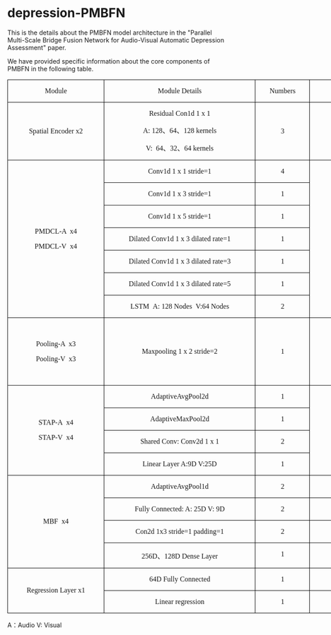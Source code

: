 # depression-PMBFN
This is the details about the PMBFN model architecture in the "Parallel Multi-Scale Bridge Fusion Network for Audio-Visual Automatic Depression Assessment" paper.

We have provided specific information about the core components of PMBFN in the following table.

<table class="MsoTableGrid" border="1" cellspacing="0" cellpadding="0" width="926" style="width:694.6pt;border-collapse:collapse;border:none;mso-border-alt:solid windowtext .5pt;
 mso-yfti-tbllook:1184;mso-padding-alt:0cm 5.4pt 0cm 5.4pt">
 <tbody><tr style="mso-yfti-irow:0;mso-yfti-firstrow:yes;height:17.45pt">
  <td width="218" valign="top" style="width:163.5pt;border:solid windowtext 1.0pt;
  mso-border-alt:solid windowtext .5pt;padding:0cm 5.4pt 0cm 5.4pt;height:17.45pt">
  <p class="MsoNormal" align="center" style="text-align:center"><span lang="EN-US" style="font-size:12.0pt;font-family:&quot;Times New Roman&quot;,serif">Module<o:p></o:p></span></p>
  </td>
  <td width="349" valign="top" style="width:261.8pt;border:solid windowtext 1.0pt;
  border-left:none;mso-border-left-alt:solid windowtext .5pt;mso-border-alt:
  solid windowtext .5pt;padding:0cm 5.4pt 0cm 5.4pt;height:17.45pt">
  <p class="MsoNormal" align="center" style="text-align:center"><span lang="EN-US" style="font-size:12.0pt;font-family:&quot;Times New Roman&quot;,serif">Module Details<o:p></o:p></span></p>
  </td>
  <td width="113" valign="top" style="width:3.0cm;border:solid windowtext 1.0pt;
  border-left:none;mso-border-left-alt:solid windowtext .5pt;mso-border-alt:
  solid windowtext .5pt;padding:0cm 5.4pt 0cm 5.4pt;height:17.45pt">
  <p class="MsoNormal" align="center" style="text-align:center"><span lang="EN-US" style="font-size:12.0pt;font-family:&quot;Times New Roman&quot;,serif">Numbers<o:p></o:p></span></p>
  </td>
  <td width="246" valign="top" style="width:184.25pt;border:solid windowtext 1.0pt;
  border-left:none;mso-border-left-alt:solid windowtext .5pt;mso-border-alt:
  solid windowtext .5pt;padding:0cm 5.4pt 0cm 5.4pt;height:17.45pt">
  <p class="MsoNormal" align="center" style="text-align:center"><span lang="EN-US" style="font-size:12.0pt;font-family:&quot;Times New Roman&quot;,serif">Output Size<o:p></o:p></span></p>
  </td>
 </tr>
 <tr style="mso-yfti-irow:1;height:64.65pt">
  <td width="218" style="width:163.5pt;border:solid windowtext 1.0pt;border-top:
  none;mso-border-top-alt:solid windowtext .5pt;mso-border-alt:solid windowtext .5pt;
  padding:0cm 5.4pt 0cm 5.4pt;height:64.65pt">
  <p class="MsoNormal" align="center" style="text-align:center"><span lang="EN-US" style="font-size:12.0pt;font-family:&quot;Times New Roman&quot;,serif">Spatial Encoder
  x2<o:p></o:p></span></p>
  </td>
  <td width="349" style="width:261.8pt;border-top:none;border-left:none;
  border-bottom:solid windowtext 1.0pt;border-right:solid windowtext 1.0pt;
  mso-border-top-alt:solid windowtext .5pt;mso-border-left-alt:solid windowtext .5pt;
  mso-border-alt:solid windowtext .5pt;padding:0cm 5.4pt 0cm 5.4pt;height:64.65pt">
  <p class="MsoNormal" align="center" style="text-align:center"><span lang="EN-US" style="font-size:12.0pt;font-family:&quot;Times New Roman&quot;,serif">Residual Con1d 1
  x 1<o:p></o:p></span></p>
  <p class="MsoNormal" align="center" style="text-align:center"><span lang="EN-US" style="font-size:12.0pt;font-family:&quot;Times New Roman&quot;,serif">A: 128</span><span style="font-size:12.0pt;mso-ascii-font-family:&quot;Times New Roman&quot;;mso-hansi-font-family:
  &quot;Times New Roman&quot;;mso-bidi-font-family:&quot;Times New Roman&quot;">、</span><span lang="EN-US" style="font-size:12.0pt;font-family:&quot;Times New Roman&quot;,serif">64</span><span style="font-size:12.0pt;mso-ascii-font-family:&quot;Times New Roman&quot;;mso-hansi-font-family:
  &quot;Times New Roman&quot;;mso-bidi-font-family:&quot;Times New Roman&quot;">、</span><span lang="EN-US" style="font-size:12.0pt;font-family:&quot;Times New Roman&quot;,serif">128
  kernels<o:p></o:p></span></p>
  <p class="MsoNormal" align="center" style="text-align:center"><span lang="EN-US" style="font-size:12.0pt;font-family:&quot;Times New Roman&quot;,serif">V:<span style="mso-spacerun:yes">&nbsp; </span>64</span><span style="font-size:12.0pt;
  mso-ascii-font-family:&quot;Times New Roman&quot;;mso-hansi-font-family:&quot;Times New Roman&quot;;
  mso-bidi-font-family:&quot;Times New Roman&quot;">、</span><span lang="EN-US" style="font-size:12.0pt;font-family:&quot;Times New Roman&quot;,serif">32</span><span style="font-size:12.0pt;mso-ascii-font-family:&quot;Times New Roman&quot;;mso-hansi-font-family:
  &quot;Times New Roman&quot;;mso-bidi-font-family:&quot;Times New Roman&quot;">、</span><span lang="EN-US" style="font-size:12.0pt;font-family:&quot;Times New Roman&quot;,serif">64
  kernels<o:p></o:p></span></p>
  </td>
  <td width="113" style="width:3.0cm;border-top:none;border-left:none;border-bottom:
  solid windowtext 1.0pt;border-right:solid windowtext 1.0pt;mso-border-top-alt:
  solid windowtext .5pt;mso-border-left-alt:solid windowtext .5pt;mso-border-alt:
  solid windowtext .5pt;padding:0cm 5.4pt 0cm 5.4pt;height:64.65pt">
  <p class="MsoNormal" align="center" style="text-align:center"><span lang="EN-US" style="font-size:12.0pt;font-family:&quot;Times New Roman&quot;,serif">3<o:p></o:p></span></p>
  </td>
  <td width="246" style="width:184.25pt;border-top:none;border-left:none;
  border-bottom:solid windowtext 1.0pt;border-right:solid windowtext 1.0pt;
  mso-border-top-alt:solid windowtext .5pt;mso-border-left-alt:solid windowtext .5pt;
  mso-border-alt:solid windowtext .5pt;padding:0cm 5.4pt 0cm 5.4pt;height:64.65pt">
  <p class="MsoNormal" align="center" style="text-align:center"><span lang="EN-US" style="font-size:12.0pt;font-family:&quot;Times New Roman&quot;,serif">A: 9 x 200 x 128<o:p></o:p></span></p>
  <p class="MsoNormal" align="center" style="text-align:center"><span lang="EN-US" style="font-size:12.0pt;font-family:&quot;Times New Roman&quot;,serif">V: 25 x 200 x 64<o:p></o:p></span></p>
  </td>
 </tr>
 <tr style="mso-yfti-irow:2;height:18.1pt">
  <td width="218" rowspan="7" style="width:163.5pt;border:solid windowtext 1.0pt;
  border-top:none;mso-border-top-alt:solid windowtext .5pt;mso-border-alt:solid windowtext .5pt;
  padding:0cm 5.4pt 0cm 5.4pt;height:18.1pt">
  <p class="MsoNormal" align="center" style="text-align:center"><span lang="EN-US" style="font-size:12.0pt;font-family:&quot;Times New Roman&quot;,serif">PMDCL-<span class="GramE">A <span style="mso-spacerun:yes">&nbsp;</span>x</span>4<o:p></o:p></span></p>
  <p class="MsoNormal" align="center" style="text-align:center"><span lang="EN-US" style="font-size:12.0pt;font-family:&quot;Times New Roman&quot;,serif">PMDCL-<span class="GramE">V<span style="mso-spacerun:yes">&nbsp; </span>x</span>4<o:p></o:p></span></p>
  </td>
  <td width="349" valign="top" style="width:261.8pt;border-top:none;border-left:
  none;border-bottom:solid windowtext 1.0pt;border-right:solid windowtext 1.0pt;
  mso-border-top-alt:solid windowtext .5pt;mso-border-left-alt:solid windowtext .5pt;
  mso-border-alt:solid windowtext .5pt;padding:0cm 5.4pt 0cm 5.4pt;height:18.1pt">
  <p class="MsoNormal" align="center" style="text-align:center"><span lang="EN-US" style="font-size:12.0pt;font-family:&quot;Times New Roman&quot;,serif">Conv1d 1 x 1 stride=1<o:p></o:p></span></p>
  </td>
  <td width="113" valign="top" style="width:3.0cm;border-top:none;border-left:none;
  border-bottom:solid windowtext 1.0pt;border-right:solid windowtext 1.0pt;
  mso-border-top-alt:solid windowtext .5pt;mso-border-left-alt:solid windowtext .5pt;
  mso-border-alt:solid windowtext .5pt;padding:0cm 5.4pt 0cm 5.4pt;height:18.1pt">
  <p class="MsoNormal" align="center" style="text-align:center"><span lang="EN-US" style="font-size:12.0pt;font-family:&quot;Times New Roman&quot;,serif">4<o:p></o:p></span></p>
  </td>
  <td width="246" rowspan="7" style="width:184.25pt;border-top:none;border-left:
  none;border-bottom:solid windowtext 1.0pt;border-right:solid windowtext 1.0pt;
  mso-border-top-alt:solid windowtext .5pt;mso-border-left-alt:solid windowtext .5pt;
  mso-border-alt:solid windowtext .5pt;padding:0cm 5.4pt 0cm 5.4pt;height:18.1pt">
  <p class="MsoNormal" align="center" style="text-align:center"><span lang="EN-US" style="font-size:12.0pt;font-family:&quot;Times New Roman&quot;,serif">A: 9 x T A x 128<o:p></o:p></span></p>
  <p class="MsoNormal" align="center" style="text-align:center"><span lang="EN-US" style="font-size:12.0pt;font-family:&quot;Times New Roman&quot;,serif">V: 25 x T V x 64<o:p></o:p></span></p>
  <p class="MsoNormal" align="center" style="text-align:center"><span lang="EN-US" style="font-size:12.0pt;font-family:&quot;Times New Roman&quot;,serif">TA = 200, 100,
  50, 25<o:p></o:p></span></p>
  <p class="MsoNormal" align="center" style="text-align:center"><span lang="EN-US" style="font-size:12.0pt;font-family:&quot;Times New Roman&quot;,serif">TV = 200, 100,
  50, 25<o:p></o:p></span></p>
  </td>
 </tr>
 <tr style="mso-yfti-irow:3;height:17.75pt">
  <td width="349" valign="top" style="width:261.8pt;border-top:none;border-left:
  none;border-bottom:solid windowtext 1.0pt;border-right:solid windowtext 1.0pt;
  mso-border-top-alt:solid windowtext .5pt;mso-border-left-alt:solid windowtext .5pt;
  mso-border-alt:solid windowtext .5pt;padding:0cm 5.4pt 0cm 5.4pt;height:17.75pt">
  <p class="MsoNormal" align="center" style="text-align:center"><span lang="EN-US" style="font-size:12.0pt;font-family:&quot;Times New Roman&quot;,serif">Conv1d 1 x 3 stride=1<o:p></o:p></span></p>
  </td>
  <td width="113" valign="top" style="width:3.0cm;border-top:none;border-left:none;
  border-bottom:solid windowtext 1.0pt;border-right:solid windowtext 1.0pt;
  mso-border-top-alt:solid windowtext .5pt;mso-border-left-alt:solid windowtext .5pt;
  mso-border-alt:solid windowtext .5pt;padding:0cm 5.4pt 0cm 5.4pt;height:17.75pt">
  <p class="MsoNormal" align="center" style="text-align:center"><span lang="EN-US" style="font-size:12.0pt;font-family:&quot;Times New Roman&quot;,serif">1<o:p></o:p></span></p>
  </td>
 </tr>
 <tr style="mso-yfti-irow:4;height:17.75pt">
  <td width="349" valign="top" style="width:261.8pt;border-top:none;border-left:
  none;border-bottom:solid windowtext 1.0pt;border-right:solid windowtext 1.0pt;
  mso-border-top-alt:solid windowtext .5pt;mso-border-left-alt:solid windowtext .5pt;
  mso-border-alt:solid windowtext .5pt;padding:0cm 5.4pt 0cm 5.4pt;height:17.75pt">
  <p class="MsoNormal" align="center" style="text-align:center"><span lang="EN-US" style="font-size:12.0pt;font-family:&quot;Times New Roman&quot;,serif">Conv1d 1 x 5 stride=1<o:p></o:p></span></p>
  </td>
  <td width="113" valign="top" style="width:3.0cm;border-top:none;border-left:none;
  border-bottom:solid windowtext 1.0pt;border-right:solid windowtext 1.0pt;
  mso-border-top-alt:solid windowtext .5pt;mso-border-left-alt:solid windowtext .5pt;
  mso-border-alt:solid windowtext .5pt;padding:0cm 5.4pt 0cm 5.4pt;height:17.75pt">
  <p class="MsoNormal" align="center" style="text-align:center"><span lang="EN-US" style="font-size:12.0pt;font-family:&quot;Times New Roman&quot;,serif">1<o:p></o:p></span></p>
  </td>
 </tr>
 <tr style="mso-yfti-irow:5;height:17.75pt">
  <td width="349" valign="top" style="width:261.8pt;border-top:none;border-left:
  none;border-bottom:solid windowtext 1.0pt;border-right:solid windowtext 1.0pt;
  mso-border-top-alt:solid windowtext .5pt;mso-border-left-alt:solid windowtext .5pt;
  mso-border-alt:solid windowtext .5pt;padding:0cm 5.4pt 0cm 5.4pt;height:17.75pt">
  <p class="MsoNormal" align="center" style="text-align:center"><span lang="EN-US" style="font-size:12.0pt;font-family:&quot;Times New Roman&quot;,serif">Dilated Conv1d 1
  x 3 dilated rate=1<o:p></o:p></span></p>
  </td>
  <td width="113" valign="top" style="width:3.0cm;border-top:none;border-left:none;
  border-bottom:solid windowtext 1.0pt;border-right:solid windowtext 1.0pt;
  mso-border-top-alt:solid windowtext .5pt;mso-border-left-alt:solid windowtext .5pt;
  mso-border-alt:solid windowtext .5pt;padding:0cm 5.4pt 0cm 5.4pt;height:17.75pt">
  <p class="MsoNormal" align="center" style="text-align:center"><span lang="EN-US" style="font-size:12.0pt;font-family:&quot;Times New Roman&quot;,serif">1<o:p></o:p></span></p>
  </td>
 </tr>
 <tr style="mso-yfti-irow:6;height:17.75pt">
  <td width="349" valign="top" style="width:261.8pt;border-top:none;border-left:
  none;border-bottom:solid windowtext 1.0pt;border-right:solid windowtext 1.0pt;
  mso-border-top-alt:solid windowtext .5pt;mso-border-left-alt:solid windowtext .5pt;
  mso-border-alt:solid windowtext .5pt;padding:0cm 5.4pt 0cm 5.4pt;height:17.75pt">
  <p class="MsoNormal" align="center" style="text-align:center"><span lang="EN-US" style="font-size:12.0pt;font-family:&quot;Times New Roman&quot;,serif">Dilated Conv1d 1
  x 3 dilated rate=3<o:p></o:p></span></p>
  </td>
  <td width="113" valign="top" style="width:3.0cm;border-top:none;border-left:none;
  border-bottom:solid windowtext 1.0pt;border-right:solid windowtext 1.0pt;
  mso-border-top-alt:solid windowtext .5pt;mso-border-left-alt:solid windowtext .5pt;
  mso-border-alt:solid windowtext .5pt;padding:0cm 5.4pt 0cm 5.4pt;height:17.75pt">
  <p class="MsoNormal" align="center" style="text-align:center"><span lang="EN-US" style="font-size:12.0pt;font-family:&quot;Times New Roman&quot;,serif">1<o:p></o:p></span></p>
  </td>
 </tr>
 <tr style="mso-yfti-irow:7;height:17.75pt">
  <td width="349" valign="top" style="width:261.8pt;border-top:none;border-left:
  none;border-bottom:solid windowtext 1.0pt;border-right:solid windowtext 1.0pt;
  mso-border-top-alt:solid windowtext .5pt;mso-border-left-alt:solid windowtext .5pt;
  mso-border-alt:solid windowtext .5pt;padding:0cm 5.4pt 0cm 5.4pt;height:17.75pt">
  <p class="MsoNormal" align="center" style="text-align:center"><span lang="EN-US" style="font-size:12.0pt;font-family:&quot;Times New Roman&quot;,serif">Dilated Conv1d 1
  x 3 dilated rate=5<o:p></o:p></span></p>
  </td>
  <td width="113" valign="top" style="width:3.0cm;border-top:none;border-left:none;
  border-bottom:solid windowtext 1.0pt;border-right:solid windowtext 1.0pt;
  mso-border-top-alt:solid windowtext .5pt;mso-border-left-alt:solid windowtext .5pt;
  mso-border-alt:solid windowtext .5pt;padding:0cm 5.4pt 0cm 5.4pt;height:17.75pt">
  <p class="MsoNormal" align="center" style="text-align:center"><span lang="EN-US" style="font-size:12.0pt;font-family:&quot;Times New Roman&quot;,serif">1<o:p></o:p></span></p>
  </td>
 </tr>
 <tr style="mso-yfti-irow:8;height:17.75pt">
  <td width="349" valign="top" style="width:261.8pt;border-top:none;border-left:
  none;border-bottom:solid windowtext 1.0pt;border-right:solid windowtext 1.0pt;
  mso-border-top-alt:solid windowtext .5pt;mso-border-left-alt:solid windowtext .5pt;
  mso-border-alt:solid windowtext .5pt;padding:0cm 5.4pt 0cm 5.4pt;height:17.75pt">
  <p class="MsoNormal" align="center" style="text-align:center"><span class="GramE"><span lang="EN-US" style="font-size:12.0pt;font-family:&quot;Times New Roman&quot;,serif">LSTM <span style="mso-spacerun:yes">&nbsp;</span>A</span></span><span lang="EN-US" style="font-size:12.0pt;font-family:&quot;Times New Roman&quot;,serif">: 128 Nodes <span style="mso-spacerun:yes">&nbsp;</span>V:64 Nodes<o:p></o:p></span></p>
  </td>
  <td width="113" valign="top" style="width:3.0cm;border-top:none;border-left:none;
  border-bottom:solid windowtext 1.0pt;border-right:solid windowtext 1.0pt;
  mso-border-top-alt:solid windowtext .5pt;mso-border-left-alt:solid windowtext .5pt;
  mso-border-alt:solid windowtext .5pt;padding:0cm 5.4pt 0cm 5.4pt;height:17.75pt">
  <p class="MsoNormal" align="center" style="text-align:center"><span lang="EN-US" style="font-size:12.0pt;font-family:&quot;Times New Roman&quot;,serif">2<o:p></o:p></span></p>
  </td>
 </tr>
 <tr style="mso-yfti-irow:9;height:69.95pt">
  <td width="218" style="width:163.5pt;border:solid windowtext 1.0pt;border-top:
  none;mso-border-top-alt:solid windowtext .5pt;mso-border-alt:solid windowtext .5pt;
  padding:0cm 5.4pt 0cm 5.4pt;height:69.95pt">
  <p class="MsoNormal" align="center" style="text-align:center"><span lang="EN-US" style="font-size:12.0pt;font-family:&quot;Times New Roman&quot;,serif">Pooling-<span class="GramE">A <span style="mso-spacerun:yes">&nbsp;</span>x</span>3<o:p></o:p></span></p>
  <p class="MsoNormal" align="center" style="text-align:center"><span lang="EN-US" style="font-size:12.0pt;font-family:&quot;Times New Roman&quot;,serif">Pooling-<span class="GramE">V <span style="mso-spacerun:yes">&nbsp;</span>x</span>3<o:p></o:p></span></p>
  </td>
  <td width="349" style="width:261.8pt;border-top:none;border-left:none;
  border-bottom:solid windowtext 1.0pt;border-right:solid windowtext 1.0pt;
  mso-border-top-alt:solid windowtext .5pt;mso-border-left-alt:solid windowtext .5pt;
  mso-border-alt:solid windowtext .5pt;padding:0cm 5.4pt 0cm 5.4pt;height:69.95pt">
  <p class="MsoNormal" align="center" style="text-align:center"><span class="SpellE"><span lang="EN-US" style="font-size:12.0pt;font-family:&quot;Times New Roman&quot;,serif">Maxpooling</span></span><span lang="EN-US" style="font-size:12.0pt;font-family:&quot;Times New Roman&quot;,serif"> 1 x
  2 stride=2<o:p></o:p></span></p>
  </td>
  <td width="113" style="width:3.0cm;border-top:none;border-left:none;border-bottom:
  solid windowtext 1.0pt;border-right:solid windowtext 1.0pt;mso-border-top-alt:
  solid windowtext .5pt;mso-border-left-alt:solid windowtext .5pt;mso-border-alt:
  solid windowtext .5pt;padding:0cm 5.4pt 0cm 5.4pt;height:69.95pt">
  <p class="MsoNormal" align="center" style="text-align:center"><span lang="EN-US" style="font-size:12.0pt;font-family:&quot;Times New Roman&quot;,serif">1<o:p></o:p></span></p>
  </td>
  <td width="246" valign="top" style="width:184.25pt;border-top:none;border-left:
  none;border-bottom:solid windowtext 1.0pt;border-right:solid windowtext 1.0pt;
  mso-border-top-alt:solid windowtext .5pt;mso-border-left-alt:solid windowtext .5pt;
  mso-border-alt:solid windowtext .5pt;padding:0cm 5.4pt 0cm 5.4pt;height:69.95pt">
  <p class="MsoNormal" align="center" style="margin-left:12.0pt;text-align:center;
  text-indent:-12.0pt;mso-char-indent-count:-1.0"><span lang="EN-US" style="font-size:12.0pt;font-family:&quot;Times New Roman&quot;,serif">A: 9 x T A x 128<o:p></o:p></span></p>
  <p class="MsoNormal" align="center" style="margin-left:12.0pt;text-align:center;
  text-indent:-12.0pt;mso-char-indent-count:-1.0"><span lang="EN-US" style="font-size:12.0pt;font-family:&quot;Times New Roman&quot;,serif">TA=100, 50, 25<o:p></o:p></span></p>
  <p class="MsoNormal" align="center" style="text-align:center"><span lang="EN-US" style="font-size:12.0pt;font-family:&quot;Times New Roman&quot;,serif">V: 25 x T V x 64<o:p></o:p></span></p>
  <p class="MsoNormal" align="center" style="text-align:center"><span lang="EN-US" style="font-size:12.0pt;font-family:&quot;Times New Roman&quot;,serif">TV=100, 50, 25<o:p></o:p></span></p>
  </td>
 </tr>
 <tr style="mso-yfti-irow:10;height:17.75pt">
  <td width="218" rowspan="4" style="width:163.5pt;border:solid windowtext 1.0pt;
  border-top:none;mso-border-top-alt:solid windowtext .5pt;mso-border-alt:solid windowtext .5pt;
  padding:0cm 5.4pt 0cm 5.4pt;height:17.75pt">
  <p class="MsoNormal" align="center" style="text-align:center"><span lang="EN-US" style="font-size:12.0pt;font-family:&quot;Times New Roman&quot;,serif">STAP-<span class="GramE">A<span style="mso-spacerun:yes">&nbsp; </span>x</span>4<o:p></o:p></span></p>
  <p class="MsoNormal" align="center" style="text-align:center"><span lang="EN-US" style="font-size:12.0pt;font-family:&quot;Times New Roman&quot;,serif">STAP-<span class="GramE">V<span style="mso-spacerun:yes">&nbsp; </span>x</span>4<o:p></o:p></span></p>
  </td>
  <td width="349" valign="top" style="width:261.8pt;border-top:none;border-left:
  none;border-bottom:solid windowtext 1.0pt;border-right:solid windowtext 1.0pt;
  mso-border-top-alt:solid windowtext .5pt;mso-border-left-alt:solid windowtext .5pt;
  mso-border-alt:solid windowtext .5pt;padding:0cm 5.4pt 0cm 5.4pt;height:17.75pt">
  <p class="MsoNormal" align="center" style="text-align:center"><span lang="EN-US" style="font-size:12.0pt;font-family:&quot;Times New Roman&quot;,serif">AdaptiveAvgPool2d<o:p></o:p></span></p>
  </td>
  <td width="113" valign="top" style="width:3.0cm;border-top:none;border-left:none;
  border-bottom:solid windowtext 1.0pt;border-right:solid windowtext 1.0pt;
  mso-border-top-alt:solid windowtext .5pt;mso-border-left-alt:solid windowtext .5pt;
  mso-border-alt:solid windowtext .5pt;padding:0cm 5.4pt 0cm 5.4pt;height:17.75pt">
  <p class="MsoNormal" align="center" style="text-align:center"><span lang="EN-US" style="font-size:12.0pt;font-family:&quot;Times New Roman&quot;,serif">1<o:p></o:p></span></p>
  </td>
  <td width="246" rowspan="4" valign="top" style="width:184.25pt;border-top:none;
  border-left:none;border-bottom:solid windowtext 1.0pt;border-right:solid windowtext 1.0pt;
  mso-border-top-alt:solid windowtext .5pt;mso-border-left-alt:solid windowtext .5pt;
  mso-border-alt:solid windowtext .5pt;padding:0cm 5.4pt 0cm 5.4pt;height:17.75pt">
  <p class="MsoNormal" align="center" style="text-align:center"><span lang="EN-US" style="font-size:12.0pt;font-family:&quot;Times New Roman&quot;,serif">A</span><span style="font-size:12.0pt;mso-ascii-font-family:&quot;Times New Roman&quot;;mso-hansi-font-family:
  &quot;Times New Roman&quot;;mso-bidi-font-family:&quot;Times New Roman&quot;">：</span><span lang="EN-US" style="font-size:12.0pt;font-family:&quot;Times New Roman&quot;,serif">TA x
  128<o:p></o:p></span></p>
  <p class="MsoNormal" align="center" style="text-align:center"><span lang="EN-US" style="font-size:12.0pt;font-family:&quot;Times New Roman&quot;,serif">V:<span style="mso-spacerun:yes">&nbsp; </span>TV x 64<o:p></o:p></span></p>
  <p class="MsoNormal" align="center" style="text-align:center"><span lang="EN-US" style="font-size:12.0pt;font-family:&quot;Times New Roman&quot;,serif">TA = 200, 100,
  50, 25<o:p></o:p></span></p>
  <p class="MsoNormal" align="center" style="text-align:center"><span lang="EN-US" style="font-size:12.0pt;font-family:&quot;Times New Roman&quot;,serif">TV = 200, 100,
  50, 25<o:p></o:p></span></p>
  </td>
 </tr>
 <tr style="mso-yfti-irow:11;height:17.7pt">
  <td width="349" valign="top" style="width:261.8pt;border-top:none;border-left:
  none;border-bottom:solid windowtext 1.0pt;border-right:solid windowtext 1.0pt;
  mso-border-top-alt:solid windowtext .5pt;mso-border-left-alt:solid windowtext .5pt;
  mso-border-alt:solid windowtext .5pt;padding:0cm 5.4pt 0cm 5.4pt;height:17.7pt">
  <p class="MsoNormal" align="center" style="text-align:center"><span lang="EN-US" style="font-size:12.0pt;font-family:&quot;Times New Roman&quot;,serif">AdaptiveMaxPool2d<o:p></o:p></span></p>
  </td>
  <td width="113" valign="top" style="width:3.0cm;border-top:none;border-left:none;
  border-bottom:solid windowtext 1.0pt;border-right:solid windowtext 1.0pt;
  mso-border-top-alt:solid windowtext .5pt;mso-border-left-alt:solid windowtext .5pt;
  mso-border-alt:solid windowtext .5pt;padding:0cm 5.4pt 0cm 5.4pt;height:17.7pt">
  <p class="MsoNormal" align="center" style="text-align:center"><span lang="EN-US" style="font-size:12.0pt;font-family:&quot;Times New Roman&quot;,serif">1<o:p></o:p></span></p>
  </td>
 </tr>
 <tr style="mso-yfti-irow:12;height:17.7pt">
  <td width="349" valign="top" style="width:261.8pt;border-top:none;border-left:
  none;border-bottom:solid windowtext 1.0pt;border-right:solid windowtext 1.0pt;
  mso-border-top-alt:solid windowtext .5pt;mso-border-left-alt:solid windowtext .5pt;
  mso-border-alt:solid windowtext .5pt;padding:0cm 5.4pt 0cm 5.4pt;height:17.7pt">
  <p class="MsoNormal" align="center" style="text-align:center"><span lang="EN-US" style="font-size:12.0pt;font-family:&quot;Times New Roman&quot;,serif">Shared Conv:
  Conv2d 1 x 1<o:p></o:p></span></p>
  </td>
  <td width="113" valign="top" style="width:3.0cm;border-top:none;border-left:none;
  border-bottom:solid windowtext 1.0pt;border-right:solid windowtext 1.0pt;
  mso-border-top-alt:solid windowtext .5pt;mso-border-left-alt:solid windowtext .5pt;
  mso-border-alt:solid windowtext .5pt;padding:0cm 5.4pt 0cm 5.4pt;height:17.7pt">
  <p class="MsoNormal" align="center" style="text-align:center"><span lang="EN-US" style="font-size:12.0pt;font-family:&quot;Times New Roman&quot;,serif">2<o:p></o:p></span></p>
  </td>
 </tr>
 <tr style="mso-yfti-irow:13;height:17.7pt">
  <td width="349" valign="top" style="width:261.8pt;border-top:none;border-left:
  none;border-bottom:solid windowtext 1.0pt;border-right:solid windowtext 1.0pt;
  mso-border-top-alt:solid windowtext .5pt;mso-border-left-alt:solid windowtext .5pt;
  mso-border-alt:solid windowtext .5pt;padding:0cm 5.4pt 0cm 5.4pt;height:17.7pt">
  <p class="MsoNormal" align="center" style="text-align:center"><span lang="EN-US" style="font-size:12.0pt;font-family:&quot;Times New Roman&quot;,serif">Linear Layer
  A:9D V:25D<o:p></o:p></span></p>
  </td>
  <td width="113" valign="top" style="width:3.0cm;border-top:none;border-left:none;
  border-bottom:solid windowtext 1.0pt;border-right:solid windowtext 1.0pt;
  mso-border-top-alt:solid windowtext .5pt;mso-border-left-alt:solid windowtext .5pt;
  mso-border-alt:solid windowtext .5pt;padding:0cm 5.4pt 0cm 5.4pt;height:17.7pt">
  <p class="MsoNormal" align="center" style="text-align:center"><span lang="EN-US" style="font-size:12.0pt;font-family:&quot;Times New Roman&quot;,serif">1<o:p></o:p></span></p>
  </td>
 </tr>
 <tr style="mso-yfti-irow:14;height:17.45pt">
  <td width="218" rowspan="4" style="width:163.5pt;border:solid windowtext 1.0pt;
  border-top:none;mso-border-top-alt:solid windowtext .5pt;mso-border-alt:solid windowtext .5pt;
  padding:0cm 5.4pt 0cm 5.4pt;height:17.45pt">
  <p class="MsoNormal" align="center" style="text-align:center"><span class="GramE"><span lang="EN-US" style="font-size:12.0pt;font-family:&quot;Times New Roman&quot;,serif">MBF<span style="mso-spacerun:yes">&nbsp; </span>x</span></span><span lang="EN-US" style="font-size:12.0pt;font-family:&quot;Times New Roman&quot;,serif">4<o:p></o:p></span></p>
  </td>
  <td width="349" valign="top" style="width:261.8pt;border-top:none;border-left:
  none;border-bottom:solid windowtext 1.0pt;border-right:solid windowtext 1.0pt;
  mso-border-top-alt:solid windowtext .5pt;mso-border-left-alt:solid windowtext .5pt;
  mso-border-alt:solid windowtext .5pt;padding:0cm 5.4pt 0cm 5.4pt;height:17.45pt">
  <p class="MsoNormal" align="center" style="text-align:center"><span lang="EN-US" style="font-size:12.0pt;font-family:&quot;Times New Roman&quot;,serif">AdaptiveAvgPool1d<o:p></o:p></span></p>
  </td>
  <td width="113" valign="top" style="width:3.0cm;border-top:none;border-left:none;
  border-bottom:solid windowtext 1.0pt;border-right:solid windowtext 1.0pt;
  mso-border-top-alt:solid windowtext .5pt;mso-border-left-alt:solid windowtext .5pt;
  mso-border-alt:solid windowtext .5pt;padding:0cm 5.4pt 0cm 5.4pt;height:17.45pt">
  <p class="MsoNormal" align="center" style="text-align:center"><span lang="EN-US" style="font-size:12.0pt;font-family:&quot;Times New Roman&quot;,serif">2<o:p></o:p></span></p>
  </td>
  <td width="246" valign="top" style="width:184.25pt;border-top:none;border-left:
  none;border-bottom:solid windowtext 1.0pt;border-right:solid windowtext 1.0pt;
  mso-border-top-alt:solid windowtext .5pt;mso-border-left-alt:solid windowtext .5pt;
  mso-border-alt:solid windowtext .5pt;padding:0cm 5.4pt 0cm 5.4pt;height:17.45pt">
  <p class="MsoNormal" align="center" style="text-align:center"><span lang="EN-US" style="font-size:12.0pt;font-family:&quot;Times New Roman&quot;,serif">A: 1 x <span class="GramE">TA<span style="mso-spacerun:yes">&nbsp; </span>V</span>: 1 x TV<o:p></o:p></span></p>
  </td>
 </tr>
 <tr style="mso-yfti-irow:15;height:18.55pt">
  <td width="349" valign="top" style="width:261.8pt;border-top:none;border-left:
  none;border-bottom:solid windowtext 1.0pt;border-right:solid windowtext 1.0pt;
  mso-border-top-alt:solid windowtext .5pt;mso-border-left-alt:solid windowtext .5pt;
  mso-border-alt:solid windowtext .5pt;padding:0cm 5.4pt 0cm 5.4pt;height:18.55pt">
  <p class="MsoNormal" align="center" style="text-align:center"><span lang="EN-US" style="font-size:12.0pt;font-family:&quot;Times New Roman&quot;,serif">Fully Connected:
  A: 25D V: 9D<o:p></o:p></span></p>
  </td>
  <td width="113" valign="top" style="width:3.0cm;border-top:none;border-left:none;
  border-bottom:solid windowtext 1.0pt;border-right:solid windowtext 1.0pt;
  mso-border-top-alt:solid windowtext .5pt;mso-border-left-alt:solid windowtext .5pt;
  mso-border-alt:solid windowtext .5pt;padding:0cm 5.4pt 0cm 5.4pt;height:18.55pt">
  <p class="MsoNormal" align="center" style="text-align:center"><span lang="EN-US" style="font-size:12.0pt;font-family:&quot;Times New Roman&quot;,serif">2<o:p></o:p></span></p>
  </td>
  <td width="246" valign="top" style="width:184.25pt;border-top:none;border-left:
  none;border-bottom:solid windowtext 1.0pt;border-right:solid windowtext 1.0pt;
  mso-border-top-alt:solid windowtext .5pt;mso-border-left-alt:solid windowtext .5pt;
  mso-border-alt:solid windowtext .5pt;padding:0cm 5.4pt 0cm 5.4pt;height:18.55pt">
  <p class="MsoNormal" align="center" style="text-align:center"><span lang="EN-US" style="font-size:12.0pt;font-family:&quot;Times New Roman&quot;,serif">A: 1 x <span class="GramE">TV<span style="mso-spacerun:yes">&nbsp; </span>V</span>: 1 x TA<o:p></o:p></span></p>
  </td>
 </tr>
 <tr style="mso-yfti-irow:16;height:17.45pt">
  <td width="349" valign="top" style="width:261.8pt;border-top:none;border-left:
  none;border-bottom:solid windowtext 1.0pt;border-right:solid windowtext 1.0pt;
  mso-border-top-alt:solid windowtext .5pt;mso-border-left-alt:solid windowtext .5pt;
  mso-border-alt:solid windowtext .5pt;padding:0cm 5.4pt 0cm 5.4pt;height:17.45pt">
  <p class="MsoNormal" align="center" style="text-align:center"><span lang="EN-US" style="font-size:12.0pt;font-family:&quot;Times New Roman&quot;,serif">Con2d 1x3
  stride=1 padding=1<o:p></o:p></span></p>
  </td>
  <td width="113" valign="top" style="width:3.0cm;border-top:none;border-left:none;
  border-bottom:solid windowtext 1.0pt;border-right:solid windowtext 1.0pt;
  mso-border-top-alt:solid windowtext .5pt;mso-border-left-alt:solid windowtext .5pt;
  mso-border-alt:solid windowtext .5pt;padding:0cm 5.4pt 0cm 5.4pt;height:17.45pt">
  <p class="MsoNormal" align="center" style="text-align:center"><span lang="EN-US" style="font-size:12.0pt;font-family:&quot;Times New Roman&quot;,serif">2<o:p></o:p></span></p>
  </td>
  <td width="246" valign="top" style="width:184.25pt;border-top:none;border-left:
  none;border-bottom:solid windowtext 1.0pt;border-right:solid windowtext 1.0pt;
  mso-border-top-alt:solid windowtext .5pt;mso-border-left-alt:solid windowtext .5pt;
  mso-border-alt:solid windowtext .5pt;padding:0cm 5.4pt 0cm 5.4pt;height:17.45pt">
  <p class="MsoNormal" align="center" style="text-align:center"><span lang="EN-US" style="font-size:12.0pt;font-family:&quot;Times New Roman&quot;,serif">A: 1 x 64<span style="mso-spacerun:yes">&nbsp;&nbsp; </span>V: 1 x 64<o:p></o:p></span></p>
  </td>
 </tr>
 <tr style="mso-yfti-irow:17;height:18.55pt">
  <td width="349" valign="top" style="width:261.8pt;border-top:none;border-left:
  none;border-bottom:solid windowtext 1.0pt;border-right:solid windowtext 1.0pt;
  mso-border-top-alt:solid windowtext .5pt;mso-border-left-alt:solid windowtext .5pt;
  mso-border-alt:solid windowtext .5pt;padding:0cm 5.4pt 0cm 5.4pt;height:18.55pt">
  <p class="MsoNormal" align="center" style="text-align:center"><span lang="EN-US" style="font-size:12.0pt;font-family:&quot;Times New Roman&quot;,serif">256D、128D Dense Layer<o:p></o:p></span></p>
  </td>
  <td width="113" valign="top" style="width:3.0cm;border-top:none;border-left:none;
  border-bottom:solid windowtext 1.0pt;border-right:solid windowtext 1.0pt;
  mso-border-top-alt:solid windowtext .5pt;mso-border-left-alt:solid windowtext .5pt;
  mso-border-alt:solid windowtext .5pt;padding:0cm 5.4pt 0cm 5.4pt;height:18.55pt">
  <p class="MsoNormal" align="center" style="text-align:center"><span lang="EN-US" style="font-size:12.0pt;font-family:&quot;Times New Roman&quot;,serif">1<o:p></o:p></span></p>
  </td>
  <td width="246" valign="top" style="width:184.25pt;border-top:none;border-left:
  none;border-bottom:solid windowtext 1.0pt;border-right:solid windowtext 1.0pt;
  mso-border-top-alt:solid windowtext .5pt;mso-border-left-alt:solid windowtext .5pt;
  mso-border-alt:solid windowtext .5pt;padding:0cm 5.4pt 0cm 5.4pt;height:18.55pt">
  <p class="MsoNormal" align="center" style="text-align:center"><span lang="EN-US" style="font-size:12.0pt;font-family:&quot;Times New Roman&quot;,serif">1 x 128<o:p></o:p></span></p>
  </td>
 </tr>
 <tr style="mso-yfti-irow:18;height:6.3pt">
  <td width="218" rowspan="2" style="width:163.5pt;border:solid windowtext 1.0pt;
  border-top:none;mso-border-top-alt:solid windowtext .5pt;mso-border-alt:solid windowtext .5pt;
  padding:0cm 5.4pt 0cm 5.4pt;height:6.3pt">
  <p class="MsoNormal" align="center" style="text-align:center"><span lang="EN-US" style="font-size:12.0pt;font-family:&quot;Times New Roman&quot;,serif">Regression Layer
  x1<o:p></o:p></span></p>
  </td>
  <td width="349" valign="top" style="width:261.8pt;border-top:none;border-left:
  none;border-bottom:solid windowtext 1.0pt;border-right:solid windowtext 1.0pt;
  mso-border-top-alt:solid windowtext .5pt;mso-border-left-alt:solid windowtext .5pt;
  mso-border-alt:solid windowtext .5pt;padding:0cm 5.4pt 0cm 5.4pt;height:6.3pt">
  <p class="MsoNormal" align="center" style="text-align:center"><span lang="EN-US" style="font-size:12.0pt;font-family:&quot;Times New Roman&quot;,serif">64D Fully Connected<o:p></o:p></span></p>
  </td>
  <td width="113" valign="top" style="width:3.0cm;border-top:none;border-left:none;
  border-bottom:solid windowtext 1.0pt;border-right:solid windowtext 1.0pt;
  mso-border-top-alt:solid windowtext .5pt;mso-border-left-alt:solid windowtext .5pt;
  mso-border-alt:solid windowtext .5pt;padding:0cm 5.4pt 0cm 5.4pt;height:6.3pt">
  <p class="MsoNormal" align="center" style="text-align:center"><span lang="EN-US" style="font-size:12.0pt;font-family:&quot;Times New Roman&quot;,serif">1<o:p></o:p></span></p>
  </td>
  <td width="246" valign="top" style="width:184.25pt;border-top:none;border-left:
  none;border-bottom:solid windowtext 1.0pt;border-right:solid windowtext 1.0pt;
  mso-border-top-alt:solid windowtext .5pt;mso-border-left-alt:solid windowtext .5pt;
  mso-border-alt:solid windowtext .5pt;padding:0cm 5.4pt 0cm 5.4pt;height:6.3pt">
  <p class="MsoNormal" align="center" style="text-align:center"><span lang="EN-US" style="font-size:12.0pt;font-family:&quot;Times New Roman&quot;,serif">1 x 64<o:p></o:p></span></p>
  </td>
 </tr>
 <tr style="mso-yfti-irow:19;mso-yfti-lastrow:yes;height:17.45pt">
  <td width="349" valign="top" style="width:261.8pt;border-top:none;border-left:
  none;border-bottom:solid windowtext 1.0pt;border-right:solid windowtext 1.0pt;
  mso-border-top-alt:solid windowtext .5pt;mso-border-left-alt:solid windowtext .5pt;
  mso-border-alt:solid windowtext .5pt;padding:0cm 5.4pt 0cm 5.4pt;height:17.45pt">
  <p class="MsoNormal" align="center" style="text-align:center"><span lang="EN-US" style="font-size:12.0pt;font-family:&quot;Times New Roman&quot;,serif">Linear
  regression<o:p></o:p></span></p>
  </td>
  <td width="113" valign="top" style="width:3.0cm;border-top:none;border-left:none;
  border-bottom:solid windowtext 1.0pt;border-right:solid windowtext 1.0pt;
  mso-border-top-alt:solid windowtext .5pt;mso-border-left-alt:solid windowtext .5pt;
  mso-border-alt:solid windowtext .5pt;padding:0cm 5.4pt 0cm 5.4pt;height:17.45pt">
  <p class="MsoNormal" align="center" style="text-align:center"><span lang="EN-US" style="font-size:12.0pt;font-family:&quot;Times New Roman&quot;,serif">1<o:p></o:p></span></p>
  </td>
  <td width="246" valign="top" style="width:184.25pt;border-top:none;border-left:
  none;border-bottom:solid windowtext 1.0pt;border-right:solid windowtext 1.0pt;
  mso-border-top-alt:solid windowtext .5pt;mso-border-left-alt:solid windowtext .5pt;
  mso-border-alt:solid windowtext .5pt;padding:0cm 5.4pt 0cm 5.4pt;height:17.45pt">
  <p class="MsoNormal" align="center" style="text-align:center"><span lang="EN-US" style="font-size:12.0pt;font-family:&quot;Times New Roman&quot;,serif">1<o:p></o:p></span></p>
  </td>
 </tr>
</tbody></table>

A：Audio V: Visual

